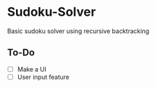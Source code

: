 # Sudoku-Solver

Basic sudoku solver using recursive backtracking

## To-Do

- [ ] Make a UI
- [ ] User input feature
